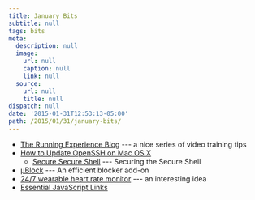 ```yaml
---
title: January Bits
subtitle: null
tags: bits
meta:
  description: null
  image:
    url: null
    caption: null
    link: null
  source:
    url: null
    title: null
dispatch: null
date: '2015-01-31T12:53:13-05:00'
path: /2015/01/31/january-bits/
---
```


* [The Running Experience Blog][tre] --- a nice series of video training tips
* [How to Update OpenSSH on Mac OS X][osxOpenSSH]
   * [Secure Secure Shell][sss] --- Securing the Secure Shell
* [µBlock][µ] --- An efficient blocker add-on
* [24/7 wearable heart rate monitor][hr] --- an interesting idea
* [Essential JavaScript Links][ejs]

[tre]: http://therunexperience.com/blog/
[osxOpenSSH]: http://www.dctrwatson.com/2013/07/how-to-update-openssh-on-mac-os-x/
[sss]: https://stribika.github.io/2015/01/04/secure-secure-shell.html
[net]: http://flicksurfer.com/
[µ]: https://github.com/gorhill/uBlock "Fast, potent, and lean"
[hr]: https://www.indiegogo.com/projects/ampstrip-comfortable-24-7-heart-rate-wearable
[ejs]: https://gist.github.com/ericelliott/d576f72441fc1b27dace

